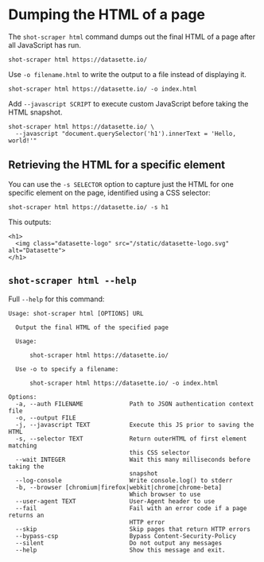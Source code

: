 # Dumping the HTML of a page

The `shot-scraper html` command dumps out the final HTML of a page after all JavaScript has run.

    shot-scraper html https://datasette.io/

Use `-o filename.html` to write the output to a file instead of displaying it.

    shot-scraper html https://datasette.io/ -o index.html

Add `--javascript SCRIPT` to execute custom JavaScript before taking the HTML snapshot.

    shot-scraper html https://datasette.io/ \
      --javascript "document.querySelector('h1').innerText = 'Hello, world!'"

## Retrieving the HTML for a specific element

You can use the `-s SELECTOR` option to capture just the HTML for one specific element on the page, identified using a CSS selector:

    shot-scraper html https://datasette.io/ -s h1

This outputs:

    <h1>
      <img class="datasette-logo" src="/static/datasette-logo.svg" alt="Datasette">
    </h1>

## `shot-scraper html --help`

Full `--help` for this command:

<!-- [[[cog
import cog
from shot_scraper import cli
from click.testing import CliRunner
runner = CliRunner()
result = runner.invoke(cli.cli, ["html", "--help"])
help = result.output.replace("Usage: cli", "Usage: shot-scraper")
cog.out(
    "```\n{}\n```\n".format(help.strip())
)
]]] -->
```
Usage: shot-scraper html [OPTIONS] URL

  Output the final HTML of the specified page

  Usage:

      shot-scraper html https://datasette.io/

  Use -o to specify a filename:

      shot-scraper html https://datasette.io/ -o index.html

Options:
  -a, --auth FILENAME             Path to JSON authentication context file
  -o, --output FILE
  -j, --javascript TEXT           Execute this JS prior to saving the HTML
  -s, --selector TEXT             Return outerHTML of first element matching
                                  this CSS selector
  --wait INTEGER                  Wait this many milliseconds before taking the
                                  snapshot
  --log-console                   Write console.log() to stderr
  -b, --browser [chromium|firefox|webkit|chrome|chrome-beta]
                                  Which browser to use
  --user-agent TEXT               User-Agent header to use
  --fail                          Fail with an error code if a page returns an
                                  HTTP error
  --skip                          Skip pages that return HTTP errors
  --bypass-csp                    Bypass Content-Security-Policy
  --silent                        Do not output any messages
  --help                          Show this message and exit.
```
<!-- [[[end]]] -->
